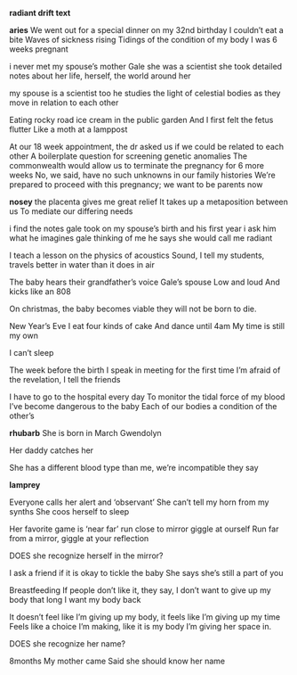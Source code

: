 **radiant drift text**

**aries**
We went out for a special dinner on my 32nd birthday
I couldn’t eat a bite
Waves of sickness rising
Tidings of the condition of my body
I was 6 weeks pregnant

i never met my spouse’s mother
Gale
she was a scientist
she took detailed notes about her life, herself, the world around her

my spouse is a scientist too
he studies the light of celestial bodies
as they move in relation to each other

Eating rocky road ice cream in the public garden
And I first felt the fetus flutter
Like a moth at a lamppost

At our 18 week appointment, the dr asked us if we could be related to each other
A boilerplate question for screening genetic anomalies
The commonwealth would allow us to terminate the pregnancy for 6 more weeks
No, we said, have no such unknowns in our family histories
We’re prepared to proceed with this pregnancy; we want to be parents now

**nosey**
the placenta gives me great relief
It takes up a metaposition between us
To mediate our differing needs

i find the notes gale took on my spouse’s birth
and his first year
i ask him what he imagines gale thinking of me
he says she would call me radiant

I teach a lesson on the physics of acoustics
Sound, I tell my students, travels better in water than it does in air

The baby hears their grandfather’s voice
Gale’s spouse
Low and loud
And kicks like an 808

On christmas, the baby becomes viable
they will not be born to die.

New Year’s Eve
I eat four kinds of cake
And dance until 4am
My time is still my own

I can’t sleep

The week before the birth
I speak in meeting for the first time
I’m afraid of the revelation, I tell the friends

I have to go to the hospital every day
To monitor the tidal force of my blood
I’ve become dangerous to the baby
Each of our bodies a condition of the other’s

**rhubarb**
She is born in March
Gwendolyn

Her daddy catches her

She has a different blood type than me, we’re incompatible they say

**lamprey**

Everyone calls her alert and ‘observant’
She can’t tell my horn from my synths
She coos herself to sleep

Her favorite game is ‘near far’ run close to mirror giggle at ourself
Run far from a mirror, giggle at your reflection

DOES she recognize herself in the mirror?

I ask a friend if it is okay to tickle the baby
She says she’s still a part of you

Breastfeeding
If people don’t like it, they say, I don’t want to give up my body that long
I want my body back

It doesn’t feel like I’m giving up my body, it feels like I’m giving up my time
Feels like a choice I’m making, like it is my body I’m giving her space in.

DOES she recognize her name?

8months
My mother came
Said she should know her name
